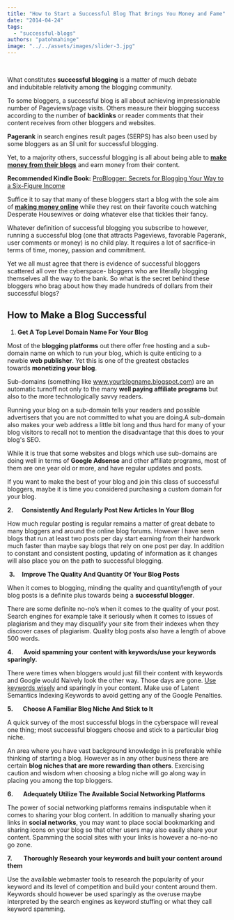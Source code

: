 ```yaml
---
title: "How to Start a Successful Blog That Brings You Money and Fame"
date: "2014-04-24"
tags: 
  - "successful-blogs"
authors: "patohmahinge"
image: "../../assets/images/slider-3.jpg"
---
```


 

What constitutes **successful blogging** is a matter of much debate and indubitable relativity among the blogging community.

To some bloggers, a successful blog is all about achieving impressionable number of Pageviews/page visits. Others measure their blogging success according to the number of **backlinks** or reader comments that their content receives from other bloggers and websites.

**Pagerank** in search engines result pages (SERPS) has also been used by some bloggers as an SI unit for successful blogging.

Yet, to a majority others, successful blogging is all about being able to [**make money from their blogs**](https://mahinge.com/fully-monetize-blog-kenya/ "make money blogging in kenya") and earn money from their content.

**Recommended Kindle Book:** [ProBlogger: Secrets for Blogging Your Way to a Six-Figure Income](https://mahinge.com/wp-content/uploads/2014/04/ref=as_li_ss_tl?ie=UTF8&camp=1789&creative=390957&creativeASIN=B0077FDAC6&linkCode=as2&tag=crypwrit-20 "Successful Blogging")

Suffice it to say that many of these bloggers start a blog with the sole aim of [**making money online**](https://mahinge.com/ "Blogscheme") while they rest on their favorite couch watching Desperate Housewives or doing whatever else that tickles their fancy.

Whatever definition of successful blogging you subscribe to however, running a successful blog (one that attracts Pageviews, favorable Pagerank, user comments or money) is no child play. It requires a lot of sacrifice-in terms of time, money, passion and commitment.

Yet we all must agree that there is evidence of successful bloggers scattered all over the cyberspace- bloggers who are literally blogging themselves all the way to the bank. So what is the secret behind these bloggers who brag about how they made hundreds of dollars from their successful blogs?

## How to Make a Blog Successful

1. **Get A Top Level Domain Name For Your Blog**

Most of the **blogging platforms** out there offer free hosting and a sub-domain name on which to run your blog, which is quite enticing to a newbie **web publisher**. Yet this is one of the greatest obstacles towards **monetizing your blog**.

Sub-domains (something like www.yourblogname.blogspot.com) are an automatic turnoff not only to the many **well paying affiliate programs** but also to the more technologically savvy readers.

Running your blog on a sub-domain tells your readers and possible advertisers that you are not committed to what you are doing.A sub-domain also makes your web address a little bit long and thus hard for many of your blog visitors to recall not to mention the disadvantage that this does to your blog's SEO.

While it is true that some websites and blogs which use sub-domains are doing well in terms of **Google Adsense** and other affiliate programs, most of them are one year old or more, and have regular updates and posts.

If you want to make the best of your blog and join this class of successful bloggers, maybe it is time you considered purchasing a custom domain for your blog.

**2\.      Consistently And Regularly Post New Articles In Your Blog**

How much regular posting is regular remains a matter of great debate to many bloggers and around the online blog forums. However I have seen blogs that run at least two posts per day start earning from their hardwork much faster than maybe say blogs that rely on one post per day. In addition to constant and consistent posting, updating of information as it changes will also place you on the path to successful blogging.

 **3.     Improve The Quality And Quantity Of Your Blog Posts**

When it comes to blogging, minding the quality and quantity/length of your blog posts is a definite plus towards being a **successful blogger**.

There are some definite no-no’s when it comes to the quality of your post. Search engines for example take it seriously when it comes to issues of plagiarism and they may disqualify your site from their indexes when they discover cases of plagiarism. Quality blog posts also have a length of above 500 words.

**4.**      **Avoid spamming your content with keywords/use your keywords sparingly.**

There were times when bloggers would just fill their content with keywords and Google would Naively look the other way. Those days are gone. [Use keywords wisely](https://mahinge.com/seo-keywords-seo-strategies-blog-noticed/ "5 SEO Keyword Strategies That Will Get Your Blog Noticed") and sparingly in your content. Make use of Latent Semantics Indexing Keywords to avoid getting any of the Google Penalties.

**5\.       Choose A Familiar Blog Niche And Stick to It**

A quick survey of the most successful blogs in the cyberspace will reveal one thing; most successful bloggers choose and stick to a particular blog niche.

An area where you have vast background knowledge in is preferable while thinking of starting a blog. However as in any other business there are certain **blog niches that are more rewarding than others**. Exercising caution and wisdom when choosing a blog niche will go along way in placing you among the top bloggers.

**6\.       Adequately Utilize The Available Social Networking Platforms**

The power of social networking platforms remains indisputable when it comes to sharing your blog content. In addition to manually sharing your links in **social networks**, you may want to place social bookmarking and sharing icons on your blog so that other users may also easily share your content. Spamming the social sites with your links is however a no-no-no go zone.

**7\.        Thoroughly Research your keywords and built your content around them**

Use the available webmaster tools to research the popularity of your keyword and its level of competition and build your content around them. Keywords should however be used sparingly as the overuse maybe interpreted by the search engines as keyword stuffing or what they call keyword spamming.
